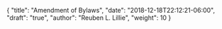 {
	"title": "Amendment of Bylaws",
	"date": "2018-12-18T22:12:21-06:00",
	"draft": "true",
	"author": "Reuben L. Lillie",
	"weight": 10
}
